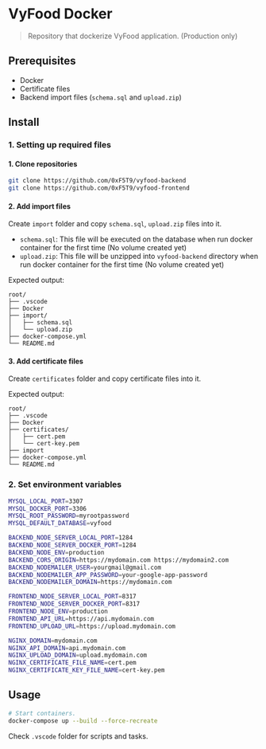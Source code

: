 # VyFood Docker

> Repository that dockerize VyFood application. (Production only)

## Prerequisites

- Docker
- Certificate files
- Backend import files (`schema.sql` and `upload.zip`)

## Install

### 1. Setting up required files

#### 1. Clone repositories

```bash
git clone https://github.com/0xF5T9/vyfood-backend
git clone https://github.com/0xF5T9/vyfood-frontend
```

#### 2. Add import files

Create `import` folder and copy `schema.sql`, `upload.zip` files into it.

- `schema.sql`: This file will be executed on the database when run docker container for the first time (No volume created yet)
- `upload.zip`: This file will be unzipped into `vyfood-backend` directory when run docker container for the first time (No volume created yet)

Expected output:

```plain
root/
├── .vscode
├── Docker
├── import/
│   ├── schema.sql
│   └── upload.zip
├── docker-compose.yml
└── README.md
```

#### 3. Add certificate files

Create `certificates` folder and copy certificate files into it.

Expected output:

```plain
root/
├── .vscode
├── Docker
├── certificates/
│   ├── cert.pem
│   └── cert-key.pem
├── import
├── docker-compose.yml
└── README.md
```

### 2. Set environment variables

```bash
MYSQL_LOCAL_PORT=3307
MYSQL_DOCKER_PORT=3306
MYSQL_ROOT_PASSWORD=myrootpassword
MYSQL_DEFAULT_DATABASE=vyfood

BACKEND_NODE_SERVER_LOCAL_PORT=1284
BACKEND_NODE_SERVER_DOCKER_PORT=1284
BACKEND_NODE_ENV=production
BACKEND_CORS_ORIGIN=https://mydomain.com https://mydomain2.com
BACKEND_NODEMAILER_USER=yourgmail@gmail.com
BACKEND_NODEMAILER_APP_PASSWORD=your-google-app-password
BACKEND_NODEMAILER_DOMAIN=https://mydomain.com

FRONTEND_NODE_SERVER_LOCAL_PORT=8317
FRONTEND_NODE_SERVER_DOCKER_PORT=8317
FRONTEND_NODE_ENV=production
FRONTEND_API_URL=https://api.mydomain.com
FRONTEND_UPLOAD_URL=https://upload.mydomain.com

NGINX_DOMAIN=mydomain.com
NGINX_API_DOMAIN=api.mydomain.com
NGINX_UPLOAD_DOMAIN=upload.mydomain.com
NGINX_CERTIFICATE_FILE_NAME=cert.pem
NGINX_CERTIFICATE_KEY_FILE_NAME=cert-key.pem
```

## Usage

```bash
# Start containers.
docker-compose up --build --force-recreate
```

Check `.vscode` folder for scripts and tasks.

